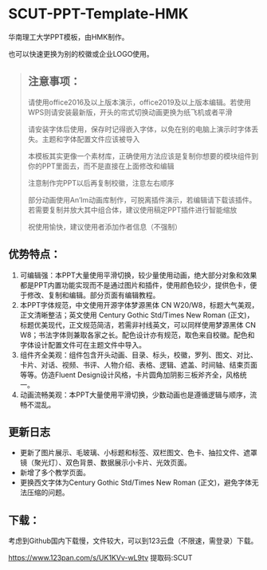 # SCUT-PPT-Template-HMK
华南理工大学PPT模板，由HMK制作。



也可以快速更换为别的校徽或企业LOGO使用。

> ## 注意事项：
>
> 请使用office2016及以上版本演示，office2019及以上版本编辑。若使用WPS则请安装最新版，开头的帘式切换动画更换为纸飞机或者平滑
>
> 请安装字体后使用，保存时记得嵌入字体，以免在别的电脑上演示时字体丢失。主题和字体配置文件应该被导入
>
> 本模板其实更像一个素材库，正确使用方法应该是复制你想要的模块组件到你的PPT里面去，而不是直接在上面修改和编辑
>
> 注意制作完PPT以后再复制校徽，注意左右顺序
>
> 部分动画使用An’Im动画库制作，可脱离插件演示，若编辑请下载该插件。若需要复制并放大其中组合体，建议使用稿定PPT插件进行智能缩放
>
> 祝使用愉快，建议使用者添加作者信息（不强制）

## 优势特点：

1. 可编辑强：本PPT大量使用平滑切换，较少量使用动画，绝大部分对象和效果都是PPT内置功能实现而不是通过图片和插件，使用颜色较少，提供色卡，便于修改、复制和编辑。部分页面有编辑教程。
2. 本PPT字体规范，中文使用开源字体梦源黑体 CN W20/W8，标题大气美观，正文清晰整洁；英文使用 Century Gothic Std/Times New Roman (正文)，标题优美现代，正文规范简洁，若需非衬线英文，可以同样使用梦源黑体 CN W8；书法字体则兼取各家之长。配色设计亦有规范，取色来自校徽。配色和字体设计配置文件可在主题文件中导入。
3. 组件齐全美观：组件包含开头动画、目录、标头，校徽，罗列、图文、对比、卡片、对话、视频、书评、人物介绍、表格、逻辑、遮盖、时间轴、结束页面等等。仿造Fluent Design设计风格，卡片圆角加阴影三板斧齐全，风格统一。
4. 动画流畅美观：本PPT大量使用平滑切换，少数动画也是遵循逻辑与顺序，流畅不混乱。

## 更新日志

- 更新了图片展示、毛玻璃、小标题和标签、双栏图文、色卡、抽拉文件、遮罩镜（聚光灯）、双色背景、数据展示小卡片、光效页面。
- 新增了多个教学页面。
- 更换西文字体为Century Gothic Std/Times New Roman (正文)，避免字体无法压缩的问题。

## 下载：

考虑到Github国内下载慢，文件较大，可以到123云盘（不限速，需登录）下载。



https://www.123pan.com/s/UK1KVv-wL9tv	提取码:SCUT
